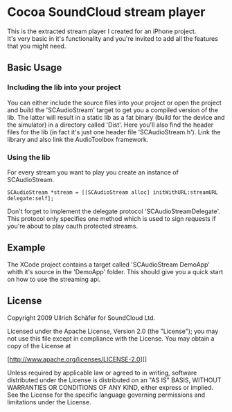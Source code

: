 Cocoa SoundCloud stream player
==============================

This is the extracted stream player I created for an iPhone project.  
It's very basic in it's functionality and you're invited to add all the features that you might need.


Basic Usage
-----------

### Including the lib into your project
You can either include the source files into your project or open the project and build the 'SCAudioStream' target to get you a compiled version of the lib.
The latter will result in a static lib as a fat binary (build for the device and the simulator) in a directory called 'Dist'. Here you'll also find the header files for the lib (in fact it's just one header file 'SCAudioStream.h').
Link the library and also link the AudioToolbox framework.

### Using the lib
For every stream you want to play you create an instance of SCAudioStream.

    SCAudioStream *stream = [[SCAudioStream alloc] initWithURL:streamURL delegate:self];

Don't forget to implement the delegate protocol 'SCAudioStreamDelegate'. This protocol only specifies one method which is used to sign requests if you're about to play oauth protected streams.


Example
-------

The XCode project contains a target called 'SCAudioStream DemoApp' whith it's source in the 'DemoApp' folder. This should give you a quick start on how to use the streaming api.


License
-------

Copyright 2009 Ullrich Schäfer for SoundCloud Ltd.

Licensed under the Apache License, Version 2.0 (the "License"); you may not
use this file except in compliance with the License. You may obtain a copy of
the License at

 [http://www.apache.org/licenses/LICENSE-2.0][]

Unless required by applicable law or agreed to in writing, software
distributed under the License is distributed on an "AS IS" BASIS, WITHOUT
WARRANTIES OR CONDITIONS OF ANY KIND, either express or implied. See the
License for the specific language governing permissions and limitations under
the License.

[http://www.apache.org/licenses/LICENSE-2.0]: http://www.apache.org/licenses/LICENSE-2.0
